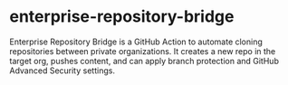 # enterprise-repository-bridge
Enterprise Repository Bridge is a GitHub Action to automate cloning repositories between private organizations. It creates a new repo in the target org, pushes content, and can apply branch protection and GitHub Advanced Security settings.
